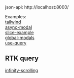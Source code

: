 json-api: http://localhost:8000/  

Examples:  
[tailwind](https://github.com/fedorovsky/vite-react-ts/tree/tailwind)  
[async-modal](https://github.com/fedorovsky/vite-react-ts/tree/async-modal)  
[slice-example](https://github.com/fedorovsky/vite-react-ts/tree/slice-example)  
[global-modals](https://github.com/fedorovsky/vite-react-ts/tree/global-modals)  
[use-query](https://github.com/fedorovsky/vite-react-ts/tree/use-query)  

## RTK query  
[infinity-scrolling](https://github.com/fedorovsky/vite-react-ts/tree/infinite-scrolling)
